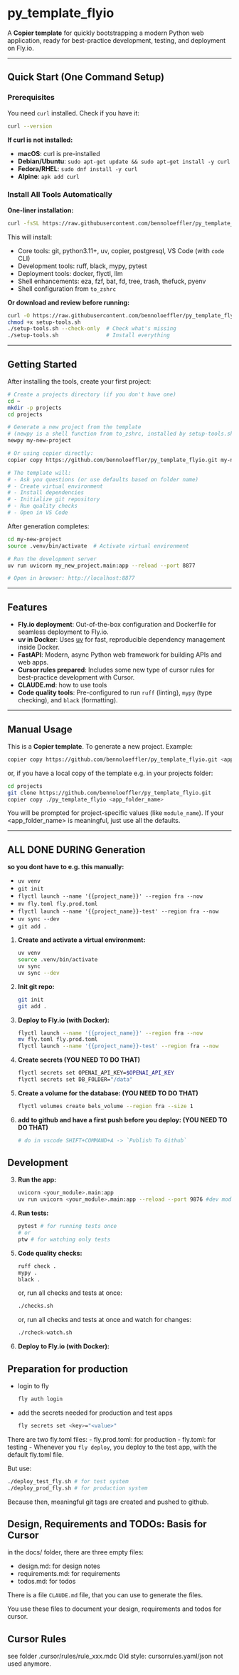 # py_template_flyio

A **Copier template** for quickly bootstrapping a modern Python web application, ready for best-practice development, testing, and deployment on Fly.io.

---

## Quick Start (One Command Setup)

### Prerequisites

You need `curl` installed. Check if you have it:

```bash
curl --version
```

**If curl is not installed:**

- **macOS**: curl is pre-installed
- **Debian/Ubuntu**: `sudo apt-get update && sudo apt-get install -y curl`
- **Fedora/RHEL**: `sudo dnf install -y curl`
- **Alpine**: `apk add curl`

### Install All Tools Automatically

**One-liner installation:**

```bash
curl -fsSL https://raw.githubusercontent.com/bennoloeffler/py_template_flyio/main/setup-tools.sh | bash
```

This will install:
- Core tools: git, python3.11+, uv, copier, postgresql, VS Code (with `code` CLI)
- Development tools: ruff, black, mypy, pytest
- Deployment tools: docker, flyctl, llm
- Shell enhancements: eza, fzf, bat, fd, tree, trash, thefuck, pyenv
- Shell configuration from `to_zshrc`

**Or download and review before running:**

```bash
curl -O https://raw.githubusercontent.com/bennoloeffler/py_template_flyio/main/setup-tools.sh
chmod +x setup-tools.sh
./setup-tools.sh --check-only  # Check what's missing
./setup-tools.sh               # Install everything
```

---

## Getting Started

After installing the tools, create your first project:

```bash
# Create a projects directory (if you don't have one)
cd ~
mkdir -p projects
cd projects

# Generate a new project from the template
# (newpy is a shell function from to_zshrc, installed by setup-tools.sh)
newpy my-new-project

# Or using copier directly:
copier copy https://github.com/bennoloeffler/py_template_flyio.git my-new-project --trust

# The template will:
# - Ask you questions (or use defaults based on folder name)
# - Create virtual environment
# - Install dependencies
# - Initialize git repository
# - Run quality checks
# - Open in VS Code
```

After generation completes:

```bash
cd my-new-project
source .venv/bin/activate  # Activate virtual environment

# Run the development server
uv run uvicorn my_new_project.main:app --reload --port 8877

# Open in browser: http://localhost:8877
```

---

## Features

- **Fly.io deployment**: Out-of-the-box configuration and Dockerfile for seamless deployment to Fly.io.
- **uv in Docker**: Uses [uv](https://github.com/astral-sh/uv) for fast, reproducible dependency management inside Docker.
- **FastAPI**: Modern, async Python web framework for building APIs and web apps.
- **Cursor rules prepared**: Includes some new type of cursor rules for best-practice development with Cursor.
- **CLAUDE.md**: how to use tools
- **Code quality tools**: Pre-configured to run `ruff` (linting), `mypy` (type checking), and `black` (formatting).

---

## Manual Usage

This is a **Copier template**. To generate a new project.
Example:

```bash
copier copy https://github.com/bennoloeffler/py_template_flyio.git <app_folder_name>
```

or, if you have a local copy of the template e.g. in your projects folder:



```bash
cd projects
git clone https://github.com/bennoloeffler/py_template_flyio.git
copier copy ./py_template_flyio <app_folder_name>
```

You will be prompted for project-specific values (like `module_name`). If your <app_folder_name> is meaningful, just use all the defaults.

---

## ALL DONE DURING Generation

**so you dont have to e.g. this manually:**
  - ```uv venv```
  - ```git init```
  - ```flyctl launch --name '{{project_name}}' --region fra --now```
  - ```mv fly.toml fly.prod.toml```
  - ```flyctl launch --name '{{project_name}}-test' --region fra --now```
  - ```uv sync --dev```
  - ```git add .```


1. **Create and activate a virtual environment:**
   ```bash
   uv venv
   source .venv/bin/activate
   uv sync
   uv sync --dev

   ```
2. **Init git repo:**
   ```bash
   git init
   git add .
   ```

3. **Deploy to Fly.io (with Docker):**
   ```bash
   flyctl launch --name '{{project_name}}' --region fra --now
   mv fly.toml fly.prod.toml
   flyctl launch --name '{{project_name}}-test' --region fra --now
   ```

4. **Create secrets (YOU NEED TO DO THAT)**
   ```bash
   flyctl secrets set OPENAI_API_KEY=$OPENAI_API_KEY
   flyctl secrets set DB_FOLDER="/data"
   ```

4. **Create a volume for the database:  (YOU NEED TO DO THAT)**
   ```bash
   flyctl volumes create bels_volume --region fra --size 1
   ```
4. **add to github and have a first push before you deploy:  (YOU NEED TO DO THAT)**
   ```bash
   # do in vscode SHIFT+COMMAND+A -> `Publish To Github`
   ```


## Development
3. **Run the app:**
   ```bash
   uvicorn <your_module>.main:app 
   uv run uvicorn <your_module>.main:app --reload --port 9876 #dev mode
   ```
4. **Run tests:**
   ```bash
   pytest # for running tests once
   # or
   ptw # for watching only tests
   ```
5. **Code quality checks:**
   ```bash
   ruff check .
   mypy .
   black .
   ```
   or, run all checks and tests at once:
   ```bash
   ./checks.sh
   ```
   or, run all checks and tests at once and watch for changes:
   ```bash
   ./rcheck-watch.sh
   ```
6. **Deploy to Fly.io (with Docker):**

## Preparation for production
- login to fly
    ```bash
    fly auth login
    ```
- add the secrets needed for production and test apps
    ```bash
    fly secrets set <key>="<value>"
    ```
There are two fly.toml files:
    - fly.prod.toml: for production
    - fly.toml: for testing
    - Whenever you ```fly deploy```, you deploy to the test app, with the default fly.toml file.

But use:
```bash
./deploy_test_fly.sh # for test system 
./deploy_prod_fly.sh # for production system
```
Because then, meaningful git tags are created and pushed to github.

## Design, Requirements and TODOs: Basis for Cursor
in the docs/ folder, there are three empty files:
 - design.md: for design notes
 - requirements.md: for requirements
 - todos.md: for todos

There is a file ```CLAUDE.md``` file, that you can use to generate the files.

You use these files to document your design, requirements and todos for cursor.

## Cursor Rules
see folder .cursor/rules/rule_xxx.mdc
Old style: cursorrules.yaml/json not used anymore.
